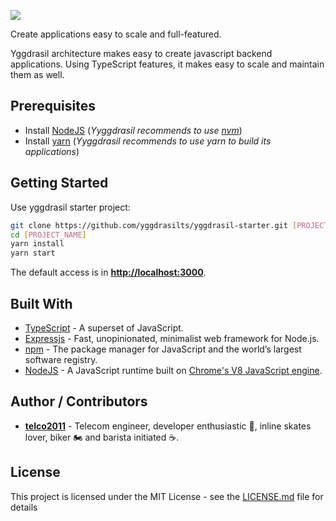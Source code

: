 <p align="left">
  <a href="https://github.com/yggdrasilts" target="blank">
      <img src="http://www.shibamiandme.com/images/full_logo.png" />
  </a>
</p>

Create applications easy to scale and full-featured.

Yggdrasil architecture makes easy to create javascript backend applications. Using TypeScript features, it makes easy to scale and maintain them as well.

## Prerequisites

* Install [NodeJS](https://nodejs.org/en/) (_Yyggdrasil recommends to use [nvm](https://github.com/creationix/nvm)_)
* Install [yarn](https://yarnpkg.com) (_Yyggdrasil recommends to use yarn to build its applications_)

## Getting Started

Use yggdrasil starter project:

```bash
git clone https://github.com/yggdrasilts/yggdrasil-starter.git [PROJECT_NAME]
cd [PROJECT_NAME]
yarn install
yarn start
```

The default access is in **[http://localhost:3000](http://localhost:3000)**.

## Built With

* [TypeScript](https://www.typescriptlang.org/) - A superset of JavaScript.
* [Expressjs](http://expressjs.com/) - Fast, unopinionated, minimalist web framework for Node.js.
* [npm](https://www.npmjs.com/) - The package manager for JavaScript and the world’s largest software registry.
* [NodeJS](https://nodejs.org/en/) - A JavaScript runtime built on [Chrome's V8 JavaScript engine](https://developers.google.com/v8/).

## Author / Contributors

* **[telco2011](https://github.com/telco2011)** - Telecom engineer, developer enthusiastic 👾, inline skates lover, biker 🏍 and barista initiated ☕️.

## License

This project is licensed under the MIT License - see the [LICENSE.md](LICENSE.md) file for details
